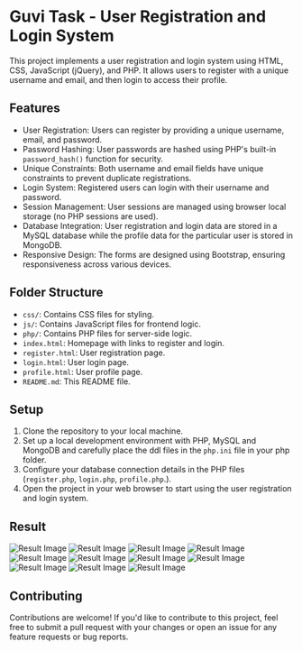 # Guvi Task - User Registration and Login System

This project implements a user registration and login system using HTML, CSS, JavaScript (jQuery), and PHP. It allows users to register with a unique username and email, and then login to access their profile.

## Features

- User Registration: Users can register by providing a unique username, email, and password.
- Password Hashing: User passwords are hashed using PHP's built-in `password_hash()` function for security.
- Unique Constraints: Both username and email fields have unique constraints to prevent duplicate registrations.
- Login System: Registered users can login with their username and password.
- Session Management: User sessions are managed using browser local storage (no PHP sessions are used).
- Database Integration: User registration and login data are stored in a MySQL database while the profile data for the particular user is stored in MongoDB.
- Responsive Design: The forms are designed using Bootstrap, ensuring responsiveness across various devices.

## Folder Structure

- `css/`: Contains CSS files for styling.
- `js/`: Contains JavaScript files for frontend logic.
- `php/`: Contains PHP files for server-side logic.
- `index.html`: Homepage with links to register and login.
- `register.html`: User registration page.
- `login.html`: User login page.
- `profile.html`: User profile page.
- `README.md`: This README file.

## Setup

1. Clone the repository to your local machine.
2. Set up a local development environment with PHP, MySQL and MongoDB and carefully place the ddl files in the `php.ini` file in your php folder.
3. Configure your database connection details in the PHP files (`register.php`, `login.php`, `profile.php`.).
4. Open the project in your web browser to start using the user registration and login system.

## Result

 ![Result Image](<Screenshot (202).png>) ![Result Image](<Screenshot (203).png>) ![Result Image](<Screenshot (204).png>) ![Result Image](<Screenshot (205).png>) ![Result Image](<Screenshot (206).png>) ![Result Image](<Screenshot (207).png>) ![Result Image](<Screenshot (208).png>) ![Result Image](<Screenshot (209).png>) ![Result Image](<Screenshot (210).png>) ![Result Image](<Screenshot (211).png>) ![Result Image](<Screenshot (212).png>)

## Contributing

Contributions are welcome! If you'd like to contribute to this project, feel free to submit a pull request with your changes or open an issue for any feature requests or bug reports.
